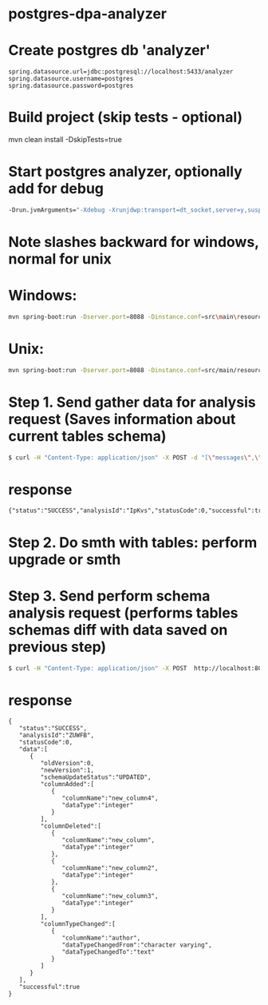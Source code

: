 # postgres-dpa-analyzer
# Create postgres db 'analyzer'
```
spring.datasource.url=jdbc:postgresql://localhost:5433/analyzer
spring.datasource.username=postgres
spring.datasource.password=postgres
```

# Build project (skip tests - optional)
mvn clean install -DskipTests=true

# Start postgres analyzer, optionally add for debug
```bash
-Drun.jvmArguments="-Xdebug -Xrunjdwp:transport=dt_socket,server=y,suspend=n,address=5005"
```
# Note slashes backward for windows, normal for unix
# Windows:
```bash
mvn spring-boot:run -Dserver.port=8088 -Dinstance.conf=src\main\resources\application.properties -Dlog4j.configuration=file:conf\log4j.properties
```
# Unix:
```bash
mvn spring-boot:run -Dserver.port=8088 -Dinstance.conf=src/main/resources/application.properties -Dlog4j.configuration=file:conf/log4j.properties
```

# Step 1. Send gather data for analysis request (Saves information about current tables schema)
```bash
$ curl -H "Content-Type: application/json" -X POST -d "[\"messages\",\"tableName2\"]" http://localhost:8088/api/v1/gatherDataForAnalysis
```
# response
```
{"status":"SUCCESS","analysisId":"IpKvs","statusCode":0,"successful":true}
```
# Step 2. Do smth with tables: perform upgrade or smth
# Step 3. Send perform schema analysis request (performs tables schemas diff with data saved on previous step)
```bash
$ curl -H "Content-Type: application/json" -X POST  http://localhost:8088/api/v1/analyze?analysisId=IpKvs
```
# response
```
{  
   "status":"SUCCESS",
   "analysisId":"ZUWFB",
   "statusCode":0,
   "data":[  
      {  
         "oldVersion":0,
         "newVersion":1,
         "schemaUpdateStatus":"UPDATED",
         "columnAdded":[  
            {  
               "columnName":"new_column4",
               "dataType":"integer"
            }
         ],
         "columnDeleted":[  
            {  
               "columnName":"new_column",
               "dataType":"integer"
            },
            {  
               "columnName":"new_column2",
               "dataType":"integer"
            },
            {  
               "columnName":"new_column3",
               "dataType":"integer"
            }
         ],
         "columnTypeChanged":[  
            {  
               "columnName":"author",
               "dataTypeChangedFrom":"character varying",
               "dataTypeChangedTo":"text"
            }
         ]
      }
   ],
   "successful":true
}
```